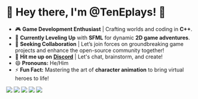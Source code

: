 # 🌟 Hey there, I'm @TenEplays! 🌟

- 🎮 **Game Development Enthusiast** | Crafting worlds and coding in **C++**.
- 🚀 **Currently Leveling Up** with **SFML** for dynamic **2D game adventures**.
- 🤝 **Seeking Collaboration** | Let’s join forces on groundbreaking game projects and enhance the open-source community together!
- 💬 **Hit me up on** [**Discord**](https://discord.com/invite/UH54hJ3SUx) | Let's chat, brainstorm, and create!
- 😄 **Pronouns:** He/Him
- ⚡ **Fun Fact:** Mastering the art of **character animation** to bring virtual heroes to life!

![](http://github-profile-summary-cards.vercel.app/api/cards/profile-details?username=TenEplays&theme=2077)
![](http://github-profile-summary-cards.vercel.app/api/cards/repos-per-language?username=TenEplays&theme=2077)
![](http://github-profile-summary-cards.vercel.app/api/cards/most-commit-language?username=TenEplays&theme=2077)
![](http://github-profile-summary-cards.vercel.app/api/cards/stats?username=TenEplays&theme=2077)
![](http://github-profile-summary-cards.vercel.app/api/cards/productive-time?username=TenEplays&theme=2077&utcOffset=8)

